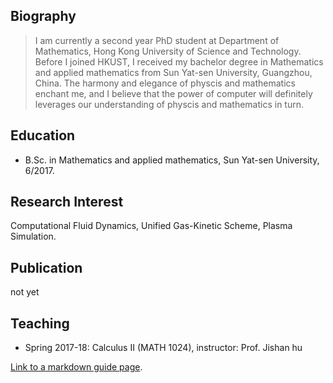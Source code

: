 ## Biography
>I am currently a second year PhD student at Department of Mathematics, Hong Kong University of Science and Technology. Before I joined HKUST, I received my bachelor degree in Mathematics and applied mathematics from Sun Yat-sen University, Guangzhou, China. The harmony and elegance of physcis and mathematics enchant me, and I believe that the power of computer will definitely leverages our understanding of physcis and mathematics in turn.

## Education
* B.Sc. in Mathematics and applied mathematics, Sun Yat-sen University, 6/2017.

## Research Interest
Computational Fluid Dynamics, Unified Gas-Kinetic Scheme, Plasma Simulation.

## Publication
not yet

## Teaching
* Spring 2017-18: Calculus II (MATH 1024), instructor: Prof. Jishan hu

[Link to a markdown guide page](./pages/MarkdownGuide.md).
